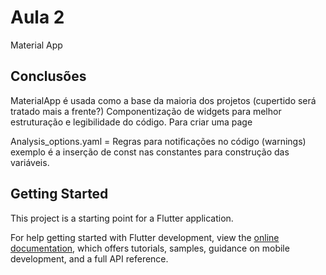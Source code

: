 # Aula 2

Material App

## Conclusões

MaterialApp é usada como a base da maioria dos projetos (cupertido será tratado mais a frente?)
Componentização de widgets para melhor estruturação e legibilidade do código.
Para criar uma page

Analysis_options.yaml = Regras para notificações no código (warnings) exemplo é a inserção de const nas constantes para construção das variáveis.

## Getting Started

This project is a starting point for a Flutter application.

For help getting started with Flutter development, view the
[online documentation](https://docs.flutter.dev/), which offers tutorials,
samples, guidance on mobile development, and a full API reference.
